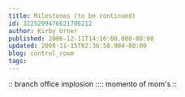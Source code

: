 ```yaml
---
title: Milestones (to be continued)
id: 3225209476621706212
author: Kirby Urner
published: 2006-12-11T14:16:00.000-08:00
updated: 2008-11-15T02:36:58.904-08:00
blog: control_room
tags: 
---
```


[](https://blogger.googleusercontent.com/img/b/R29vZ2xl/AVvXsEj44e0cqeiUnbCrB3eH6lHCgVqLXd7WG5oHVTUAbnClz253Yle8MQpx3m7pOR1TFOrJ47Q3QiKbPMsRkB6uVEUKt_HpR7BVO-tcwnLgflR0GhdwsMEGlkhGqdWWb13X1_WLHfn1/s1600-h/closure.jpg):: branch office implosion ::[](https://blogger.googleusercontent.com/img/b/R29vZ2xl/AVvXsEgGXbkbNPhFnwA2ivxNhFPkpytILL5HvEZ4GLMQiYdA6KuREw58ppr4fPIWpVz8DrXXc3aIo-0LPbwujukLO48e56MeRUUKeasXHh-hFsDPGLR8so5gA2WXptr4eeTfAFqlRiyU/s1600-h/accolade.jpg):: momento of mom's ::